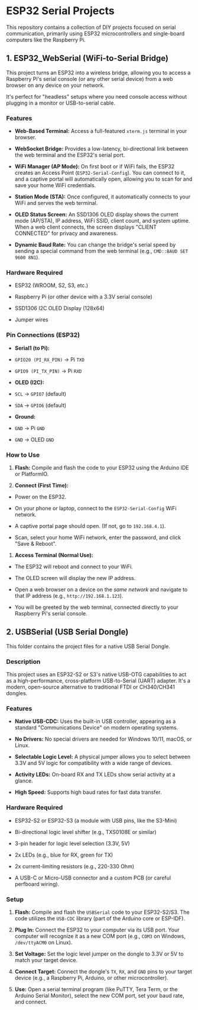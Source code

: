 # ESP32 Serial Projects

This repository contains a collection of DIY projects focused on serial communication, primarily using ESP32 microcontrollers and single-board computers like the Raspberry Pi.

## 1. ESP32_WebSerial (WiFi-to-Serial Bridge)

This project turns an ESP32 into a wireless bridge, allowing you to access a Raspberry Pi's serial console (or any other serial device) from a web browser on any device on your network.

It's perfect for "headless" setups where you need console access without plugging in a monitor or USB-to-serial cable.

### Features


- **Web-Based Terminal:** Access a full-featured `xterm.js` terminal in your browser.


- **WebSocket Bridge:** Provides a low-latency, bi-directional link between the web terminal and the ESP32's serial port.


- **WiFi Manager (AP Mode):** On first boot or if WiFi fails, the ESP32 creates an Access Point (`ESP32-Serial-Config`). You can connect to it, and a captive portal will automatically open, allowing you to scan for and save your home WiFi credentials.


- **Station Mode (STA):** Once configured, it automatically connects to your WiFi and serves the web terminal.


- **OLED Status Screen:** An SSD1306 OLED display shows the current mode (AP/STA), IP address, WiFi SSID, client count, and system uptime. When a web client connects, the screen displays "CLIENT CONNECTED" for privacy and awareness.


- **Dynamic Baud Rate:** You can change the bridge's serial speed by sending a special command from the web terminal (e.g., `CMD::BAUD SET 9600 8N1`).



### Hardware Required


- ESP32 (WROOM, S2, S3, etc.)


- Raspberry Pi (or other device with a 3.3V serial console)


- SSD1306 I2C OLED Display (128x64)


- Jumper wires



### Pin Connections (ESP32)


- **Serial1 (to Pi):**


- `GPIO20 (PI_RX_PIN)` -> Pi `TXD`


- `GPIO9 (PI_TX_PIN)` -> Pi `RXD`




- **OLED (I2C):**


- `SCL` -> `GPIO7` (default)


- `SDA` -> `GPIO6` (default)




- **Ground:**


- `GND` -> Pi `GND`


- `GND` -> OLED `GND`





### How to Use


1. **Flash:** Compile and flash the code to your ESP32 using the Arduino IDE or PlatformIO.


1. **Connect (First Time):**


- Power on the ESP32.


- On your phone or laptop, connect to the `ESP32-Serial-Config` WiFi network.


- A captive portal page should open. (If not, go to `192.168.4.1`).


- Scan, select your home WiFi network, enter the password, and click "Save & Reboot".




1. **Access Terminal (Normal Use):**


- The ESP32 will reboot and connect to your WiFi.


- The OLED screen will display the new IP address.


- Open a web browser on a device on the *same network* and navigate to that IP address (e.g., `http://192.168.1.123`).


- You will be greeted by the web terminal, connected directly to your Raspberry Pi's serial console.





## 2. USBSerial (USB Serial Dongle)

This folder contains the project files for a native USB Serial Dongle.

### Description

This project uses an ESP32-S2 or S3's native USB-OTG capabilities to act as a high-performance, cross-platform USB-to-Serial (UART) adapter. It's a modern, open-source alternative to traditional FTDI or CH340/CH341 dongles.

### Features


- **Native USB-CDC:** Uses the built-in USB controller, appearing as a standard "Communications Device" on modern operating systems.


- **No Drivers:** No special drivers are needed for Windows 10/11, macOS, or Linux.


- **Selectable Logic Level:** A physical jumper allows you to select between 3.3V and 5V logic for compatibility with a wide range of devices.


- **Activity LEDs:** On-board RX and TX LEDs show serial activity at a glance.


- **High Speed:** Supports high baud rates for fast data transfer.



### Hardware Required


- ESP32-S2 or ESP32-S3 (a module with USB pins, like the S3-Mini)


- Bi-directional logic level shifter (e.g., TXS0108E or similar)


- 3-pin header for logic level selection (3.3V, 5V)


- 2x LEDs (e.g., blue for RX, green for TX)


- 2x current-limiting resistors (e.g., 220-330 Ohm)


- A USB-C or Micro-USB connector and a custom PCB (or careful perfboard wiring).



### Setup


1. **Flash:** Compile and flash the `USBSerial` code to your ESP32-S2/S3. The code utilizes the `USB-CDC` library (part of the Arduino core or ESP-IDF).


1. **Plug In:** Connect the ESP32 to your computer via its USB port. Your computer will recognize it as a new COM port (e.g., `COM3` on Windows, `/dev/ttyACM0` on Linux).


1. **Set Voltage:** Set the logic level jumper on the dongle to 3.3V or 5V to match your target device.


1. **Connect Target:** Connect the dongle's `TX`, `RX`, and `GND` pins to your target device (e.g., a Raspberry Pi, Arduino, or other microcontroller).


1. **Use:** Open a serial terminal program (like PuTTY, Tera Term, or the Arduino Serial Monitor), select the new COM port, set your baud rate, and connect.
